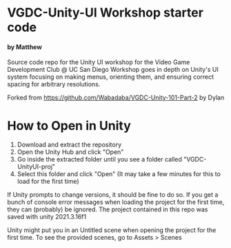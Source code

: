 # VGDC-Unity-UI Workshop starter code
#### by Matthew
Source code repo for the Unity UI workshop for the Video Game Development Club @ UC San Diego
Workshop goes in depth on Unity's UI system focusing on making menus, orienting them, and ensuring correct spacing for arbitrary resolutions.

Forked from https://github.com/Wabadaba/VGDC-Unity-101-Part-2 by Dylan

# How to Open in Unity

1. Download and extract the repository
2. Open the Unity Hub and click "Open"
3. Go inside the extracted folder until you see a folder called "VGDC-UnityUI-proj"
4. Select this folder and click "Open" (It may take a few minutes for this to load for the first time)

If Unity prompts to change versions, it should be fine to do so. If you get a bunch of console error messages when loading the project for the first time, they can (probably) be ignored. 
The project contained in this repo was saved with unity 2021.3.16f1

Unity might put you in an Untitled scene when opening the project for the first time. To see the provided scenes, go to Assets > Scenes
